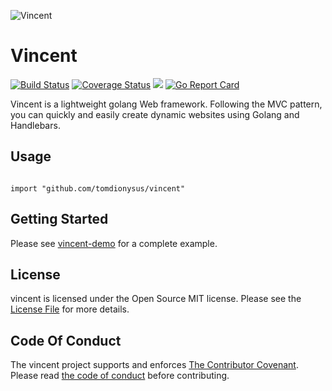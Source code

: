 ![Vincent](docs/vincent.png)

# Vincent

[![Build Status](https://travis-ci.org/tomdionysus/vincent.svg?branch=master)](https://travis-ci.org/tomdionysus/vincent) [![Coverage Status](https://coveralls.io/repos/github/tomdionysus/vincent/badge.svg)](https://coveralls.io/github/tomdionysus/vincent) [![](https://godoc.org/github.com/tomdionysus/vincent?status.svg)](http://godoc.org/github.com/tomdionysus/vincent) [![Go Report Card](https://goreportcard.com/badge/github.com/tomdionysus/vincent)](https://goreportcard.com/report/github.com/tomdionysus/vincent)

Vincent is a lightweight golang Web framework. Following the MVC pattern, you can quickly and easily create dynamic websites using Golang and Handlebars.

## Usage

```golang

import "github.com/tomdionysus/vincent"

```

## Getting Started

Please see [vincent-demo](https://github.com/tomdionysus/vincent-demo) for a complete example.

## License

vincent is licensed under the Open Source MIT license. Please see the [License File](LICENSE.txt) for more details.

## Code Of Conduct

The vincent project supports and enforces [The Contributor Covenant](http://contributor-covenant.org/). Please read [the code of conduct](CODE_OF_CONDUCT.md) before contributing.
